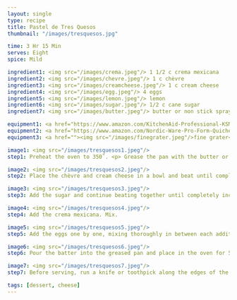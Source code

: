 ```yaml
---
layout: single
type: recipe
title: Pastel de Tres Quesos
thumbnail: "/images/tresquesos.jpg"

time: 3 Hr 15 Min
serves: Eight
spice: Mild

ingredient1: <img src="/images/crema.jpeg"/> 1 1/2 c crema mexicana
ingredient2: <img src="/images/chevre.jpeg"/> 1 c chèvre
ingredient3: <img src="/images/creamcheese.jpeg"/> 1 c cream cheese
ingredient4: <img src="/images/egg.jpeg"/> 4 eggs
ingredient5: <img src="/images/lemon.jpeg"/> lemon
ingredient6: <img src="/images/sugar.jpeg"/> 1/2 c cane sugar
ingredient7: <img src="/images/butter.jpeg"/> butter or non stick spray for greasing pan

equipment1: <a href="https://www.amazon.com/KitchenAid-Professional-KSM6573CER-Stand-Empire/dp/B009LSIVCG/ref=as_li_ss_tl?ie=UTF8&qid=1486013886&sr=8-1&keywords=kitchen+aid+stand+mixer+pro&th=1&linkCode=ll1&tag=cilalime09-20&linkId=280bf0ecc0dbb90f4051435c215f8943"> <img src="/images/mixer.jpeg"/> mixer </a>
equipment2: <a href="https://www.amazon.com/Nordic-Ware-Pro-Form-Quiche-Interior/dp/B00004RFPV/ref=as_li_ss_tl?ie=UTF8&qid=1486013820&sr=8-4&keywords=tart+pan+removable+bottom&linkCode=ll1&tag=cilalime09-20&linkId=ebb0150d92e4e1ae0ea8e44eeb0cb4d6"> <img src="/images/tartpan.jpeg"/> baking dish with removable bottom </a>
equipment3: <a href=""><img src="/images/finegrater.jpeg"/>fine grater</a>

image1: <img src="/images/tresquesos1.jpeg"/>
step1: Preheat the oven to 350˚. <p> Grease the pan with the butter or non stick spray.

image2: <img src="/images/tresquesos2.jpeg"/>
step2: Place the chèvre and cream cheese in a bowl and beat until completely smooth. 

image3: <img src="/images/tresquesos3.jpeg"/>
step3: Add the sugar and continue beating together until completely incorporated and uniform.

image4: <img src="/images/tresquesos4.jpeg"/>
step4: Add the crema mexicana. Mix.

image5: <img src="/images/tresquesos5.jpeg"/>
step5: Add the eggs one by one, mixing thoroughly in between each addition and scraping the sides of the bowl.

image6: <img src="/images/tresquesos6.jpeg"/>
step6: Pour the batter into the greased pan and place in the oven for 5 minutes, and reduce the heat to 250˚. Bake the cake for an additional 60 minutes at the lower temperature. <p> Once the cake has finished baking, transfer the cake to a fridge to chill for at least 2 hours. </p>

image7: <img src="/images/tresquesos7.jpeg"/>
step7: Before serving, run a knife or toothpick along the edges of the pan to release the cake. Place the pan on an inverted bowl and carefully wiggle the edge of the pan from the removable bottom. Top with fresh berries and serve.

tags: [dessert, cheese]
---
```

